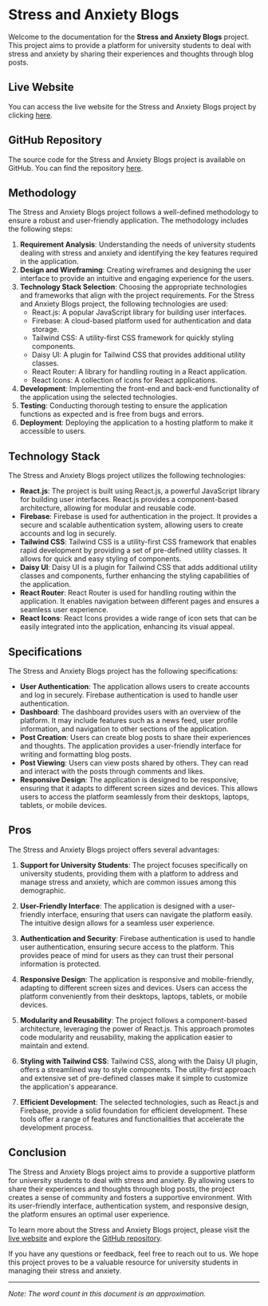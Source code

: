 # Stress and Anxiety Blogs

Welcome to the documentation for the **Stress and Anxiety Blogs** project. This project aims to provide a platform for university students to deal with stress and anxiety by sharing their experiences and thoughts through blog posts.

## Live Website

You can access the live website for the Stress and Anxiety Blogs project by clicking [here](https://www.example.com).

## GitHub Repository

The source code for the Stress and Anxiety Blogs project is available on GitHub. You can find the repository [here](https://github.com/MarufAlAslam/react-social-n-blogs).

## Methodology

The Stress and Anxiety Blogs project follows a well-defined methodology to ensure a robust and user-friendly application. The methodology includes the following steps:

1. **Requirement Analysis**: Understanding the needs of university students dealing with stress and anxiety and identifying the key features required in the application.
2. **Design and Wireframing**: Creating wireframes and designing the user interface to provide an intuitive and engaging experience for the users.
3. **Technology Stack Selection**: Choosing the appropriate technologies and frameworks that align with the project requirements. For the Stress and Anxiety Blogs project, the following technologies are used:
    - React.js: A popular JavaScript library for building user interfaces.
    - Firebase: A cloud-based platform used for authentication and data storage.
    - Tailwind CSS: A utility-first CSS framework for quickly styling components.
    - Daisy UI: A plugin for Tailwind CSS that provides additional utility classes.
    - React Router: A library for handling routing in a React application.
    - React Icons: A collection of icons for React applications.
4. **Development**: Implementing the front-end and back-end functionality of the application using the selected technologies.
5. **Testing**: Conducting thorough testing to ensure the application functions as expected and is free from bugs and errors.
6. **Deployment**: Deploying the application to a hosting platform to make it accessible to users.

## Technology Stack

The Stress and Anxiety Blogs project utilizes the following technologies:

- **React.js**: The project is built using React.js, a powerful JavaScript library for building user interfaces. React.js provides a component-based architecture, allowing for modular and reusable code.
- **Firebase**: Firebase is used for authentication in the project. It provides a secure and scalable authentication system, allowing users to create accounts and log in securely.
- **Tailwind CSS**: Tailwind CSS is a utility-first CSS framework that enables rapid development by providing a set of pre-defined utility classes. It allows for quick and easy styling of components.
- **Daisy UI**: Daisy UI is a plugin for Tailwind CSS that adds additional utility classes and components, further enhancing the styling capabilities of the application.
- **React Router**: React Router is used for handling routing within the application. It enables navigation between different pages and ensures a seamless user experience.
- **React Icons**: React Icons provides a wide range of icon sets that can be easily integrated into the application, enhancing its visual appeal.

## Specifications

The Stress and Anxiety Blogs project has the following specifications:

- **User Authentication**: The application allows users to create accounts and log in securely. Firebase authentication is used to handle user authentication.
- **Dashboard**: The dashboard provides users with an overview of the platform. It may include features such as a news feed, user profile information, and navigation to other sections of the application.
- **Post Creation**: Users can create blog posts to share their experiences and thoughts. The application provides a user-friendly interface for writing and formatting blog posts.
- **Post Viewing**: Users can view posts shared by others. They can read and interact with the posts through comments and likes.
- **Responsive Design**: The application is designed to be responsive, ensuring that it adapts to different screen sizes and devices. This allows users to access the platform seamlessly from their desktops, laptops, tablets, or mobile devices.


## Pros

The Stress and Anxiety Blogs project offers several advantages:

1. **Support for University Students**: The project focuses specifically on university students, providing them with a platform to address and manage stress and anxiety, which are common issues among this demographic.

2. **User-Friendly Interface**: The application is designed with a user-friendly interface, ensuring that users can navigate the platform easily. The intuitive design allows for a seamless user experience.

3. **Authentication and Security**: Firebase authentication is used to handle user authentication, ensuring secure access to the platform. This provides peace of mind for users as they can trust their personal information is protected.

4. **Responsive Design**: The application is responsive and mobile-friendly, adapting to different screen sizes and devices. Users can access the platform conveniently from their desktops, laptops, tablets, or mobile devices.

5. **Modularity and Reusability**: The project follows a component-based architecture, leveraging the power of React.js. This approach promotes code modularity and reusability, making the application easier to maintain and extend.

6. **Styling with Tailwind CSS**: Tailwind CSS, along with the Daisy UI plugin, offers a streamlined way to style components. The utility-first approach and extensive set of pre-defined classes make it simple to customize the application's appearance.

7. **Efficient Development**: The selected technologies, such as React.js and Firebase, provide a solid foundation for efficient development. These tools offer a range of features and functionalities that accelerate the development process.

## Conclusion

The Stress and Anxiety Blogs project aims to provide a supportive platform for university students to deal with stress and anxiety. By allowing users to share their experiences and thoughts through blog posts, the project creates a sense of community and fosters a supportive environment. With its user-friendly interface, authentication system, and responsive design, the platform ensures an optimal user experience.

To learn more about the Stress and Anxiety Blogs project, please visit the [live website](https://www.example.com) and explore the [GitHub repository](https://github.com/your-username/stress-anxiety-blogs).

If you have any questions or feedback, feel free to reach out to us. We hope this project proves to be a valuable resource for university students in managing their stress and anxiety.

---

*Note: The word count in this document is an approximation.*
